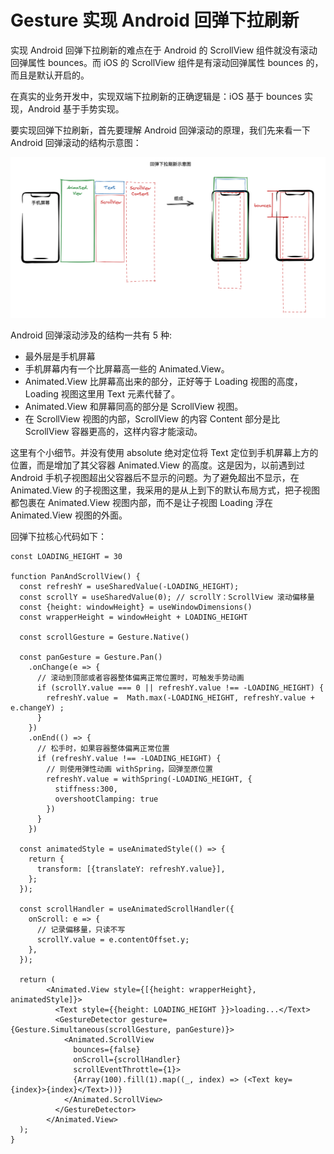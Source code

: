 # Gesture 实现 Android 回弹下拉刷新
实现 Android 回弹下拉刷新的难点在于 Android 的 ScrollView 组件就没有滚动回弹属性 bounces。而 iOS 的 ScrollView 组件是有滚动回弹属性 bounces 的，而且是默认开启的。

在真实的业务开发中，实现双端下拉刷新的正确逻辑是：iOS 基于 bounces 实现，Android 基于手势实现。

要实现回弹下拉刷新，首先要理解 Android 回弹滚动的原理，我们先来看一下 Android 回弹滚动的结构示意图：

<img src="./pics/android bounce.png" />

Android 回弹滚动涉及的结构一共有 5 种:
- 最外层是手机屏幕
- 手机屏幕内有一个比屏幕高一些的 Animated.View。
- Animated.View 比屏幕高出来的部分，正好等于 Loading 视图的高度，Loading 视图这里用 Text 元素代替了。
- Animated.View 和屏幕同高的部分是 ScrollView 视图。
- 在 ScrollView 视图的内部，ScrollView 的内容 Content 部分是比 ScrollView 容器更高的，这样内容才能滚动。


这里有个小细节。并没有使用 absolute 绝对定位将 Text 定位到手机屏幕上方的位置，而是增加了其父容器 Animated.View 的高度。这是因为，以前遇到过 Android 手机子视图超出父容器后不显示的问题。为了避免超出不显示，在 Animated.View  的子视图这里，我采用的是从上到下的默认布局方式，把子视图都包裹在 Animated.View 视图内部，而不是让子视图 Loading 浮在 Animated.View 视图的外面。

回弹下拉核心代码如下：
```JSX
const LOADING_HEIGHT = 30

function PanAndScrollView() {
  const refreshY = useSharedValue(-LOADING_HEIGHT);
  const scrollY = useSharedValue(0); // scrollY：ScrollView 滚动偏移量
  const {height: windowHeight} = useWindowDimensions()
  const wrapperHeight = windowHeight + LOADING_HEIGHT

  const scrollGesture = Gesture.Native()

  const panGesture = Gesture.Pan()
    .onChange(e => {
      // 滚动到顶部或者容器整体偏离正常位置时，可触发手势动画
      if (scrollY.value === 0 || refreshY.value !== -LOADING_HEIGHT) {
        refreshY.value =  Math.max(-LOADING_HEIGHT, refreshY.value + e.changeY) ;
      }
    })
    .onEnd(() => {
      // 松手时，如果容器整体偏离正常位置
      if (refreshY.value !== -LOADING_HEIGHT) {
        // 则使用弹性动画 withSpring，回弹至原位置
        refreshY.value = withSpring(-LOADING_HEIGHT, {
          stiffness:300,
          overshootClamping: true
        })
      }
    })

  const animatedStyle = useAnimatedStyle(() => {
    return {
      transform: [{translateY: refreshY.value}],
    };
  });

  const scrollHandler = useAnimatedScrollHandler({
    onScroll: e => {
      // 记录偏移量，只读不写
      scrollY.value = e.contentOffset.y;
    },
  });

  return (
        <Animated.View style={[{height: wrapperHeight}, animatedStyle]}>
          <Text style={{height: LOADING_HEIGHT }}>loading...</Text>
          <GestureDetector gesture={Gesture.Simultaneous(scrollGesture, panGesture)}>
            <Animated.ScrollView 
              bounces={false}
              onScroll={scrollHandler}
              scrollEventThrottle={1}>
              {Array(100).fill(1).map((_, index) => (<Text key={index}>{index}</Text>))}
            </Animated.ScrollView>
          </GestureDetector>
        </Animated.View>
  );
}
```